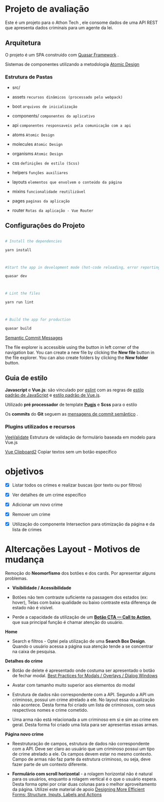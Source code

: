 
#  Projeto de avaliação



Este é um projeto para o Athon Tech , ele consome dados de uma API REST que apresenta dados criminais para um agente da lei.



##  Arquitetura



O projeto é um SPA construído com [Quasar Framework](https://quasar.dev/) .

Sistemas de componentes utilizando a metodologia [Atomic Design](https://bradfrost.com/blog/post/atomic-web-design/)



###  Estrutura de Pastas



- src/

- assets `recursos dinâmicos (processado pelo webpack)`

- boot `arquivos de inicialização`

- components/ `componentes do aplicativo`

- api `componentes responsaveis pela comunicação com a api`

- atoms `Atomic Design`

- molecules `Atomic Design`

- organisms `Atomic Design`

- css `definições de estilo (Scss)`

- helpers `funções auxiliares`

- layouts `elementos que envolvem o conteúdo da página`

- mixins `funcionalidade reutilizável`

- pages `paginas da aplicação`

- router `Rotas da aplicação - Vue Router`





##  Configurações do Projeto

```bash

# Install the dependencies

yarn install



#Start the app in development mode (hot-code reloading, error reporting, etc.)

quasar dev



# Lint the files

yarn run lint



# Build the app for production

quasar build

```

[Semantic Commit Messages](https://gist.github.com/joshbuchea/6f47e86d2510bce28f8e7f42ae84c716)



The file explorer is accessible using the button in left corner of the navigation bar. You can create a new file by clicking the **New file** button in the file explorer. You can also create folders by clicking the **New folder** button.



##  Guia de estilo



**Javascript** e **Vue.js**: são vinculado por [eslint](https://eslint.org/docs/user-guide/getting-started) com as regras de [estilo padrão de JavaScript](https://standardjs.com/) e [estilo padrão de Vue.js](https://github.com/vuejs/eslint-plugin-vue#priority-a-essential-error-prevention).

Utilizado **pré processador** de template **[Pugjs](https://github.com/pugjs/pug)** e **Scss** para o estilo

Os **commits** do **Git** seguem as [mensagens de commit semântico](https://gist.github.com/joshbuchea/6f47e86d2510bce28f8e7f42ae84c716) .



###  Plugins utilizados e recursos

[VeeValidate](https://vee-validate.logaretm.com/v3) Estrutura de validação de formulário baseada em modelo para Vue.js

[Vue Clipboard2](https://github.com/Inndy/vue-clipboard2#readme) Copiar textos sem um botão específico



#  objetivos



- [x] Listar todos os crimes e realizar buscas (por texto ou por filtros)

- [x] Ver detalhes de um crime específico

- [x] Adicionar um novo crime

- [x] Remover um crime

- [x] Utilização do componente Intersection para otimização da página e da lista de crimes



#  Altercações Layout - Motivos de mudança



Remoção do **Neomorfismo** dos botões e dos cards. Por apresentar alguns problemas.

- **Visibilidade / Acessibilidade**

- Botões não tem contraste suficiente na passagem dos estados (ex: hover), Telas com baixa qualidade ou baixo contraste esta diferença de estado não é visível.

- Perde a capacidade da utilização de um **[Botão CTA — Call to Action](https://medium.com/tableless/botoes-em-ui-design-e8e8a7473747)**, que sua principal função é chamar atenção do usuário.

**Home**
- Search e filtros - Optei pela utilização de uma **Search Box Design**. Quando o usuário acessa a página sua atenção tende a se concentrar na caixa de pesquisa.

**Detalhes do crime**

- Botão de delete é apresentado onde costuma ser apresentado o botão de fechar modal. [Best Practices for Modals / Overlays / Dialog Windows](https://uxplanet.org/best-practices-for-modals-overlays-dialog-windows-c00c66cddd8c)

- Avatar com tamanho muito superior aos elementos do modal

- Estrutura de dados não correspondente com a API. Segundo a API um criminoso, possui um crime atrelado a ele. No layout essa visualização não acontece. Desta forma foi criado um lista de criminosos, com seus respectivos nomes e crime cometido.

 - Uma arma não está relacionada a um criminoso em si e sim ao crime em geral. Desta forma foi criado uma lista para ser apresentas essas armas.



**Página novo crime**

- Reestruturação de campos, estrutura de dados não correspondente com a API. Deve ser claro ao usuário que um criminoso possui um tipo de crime atrelado a ele. Os campos devem estar no mesmo contexto. Campo de armas não faz parte da estrutura criminoso, ou seja, deve fazer parte de um contexto diferente.

- **Formulário com scroll horizontal** - a rolagem horizontal não é natural para os usuários, enquanto a rolagem vertical é o que o usuário espera. Desta forma optei por criar duas colunas para o melhor aproveitamento da página. Utilizei este material de apoio [Designing More Efficient Forms: Structure, Inputs, Labels and Actions](https://uxplanet.org/designing-more-efficient-forms-structure-inputs-labels-and-actions-e3a47007114f)